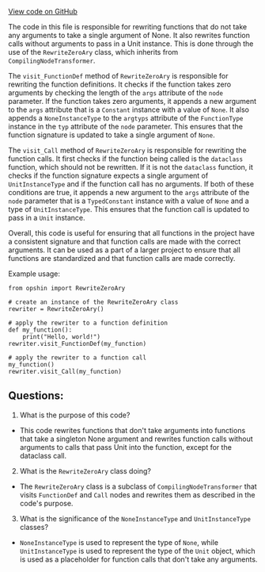 [View code on GitHub](https://github.com/opshin/opshin/opshin/rewrite/rewrite_zero_ary.py)

The code in this file is responsible for rewriting functions that do not take any arguments to take a single argument of None. It also rewrites function calls without arguments to pass in a Unit instance. This is done through the use of the `RewriteZeroAry` class, which inherits from `CompilingNodeTransformer`.

The `visit_FunctionDef` method of `RewriteZeroAry` is responsible for rewriting the function definitions. It checks if the function takes zero arguments by checking the length of the `args` attribute of the `node` parameter. If the function takes zero arguments, it appends a new argument to the `args` attribute that is a `Constant` instance with a value of `None`. It also appends a `NoneInstanceType` to the `argtyps` attribute of the `FunctionType` instance in the `typ` attribute of the `node` parameter. This ensures that the function signature is updated to take a single argument of `None`.

The `visit_Call` method of `RewriteZeroAry` is responsible for rewriting the function calls. It first checks if the function being called is the `dataclass` function, which should not be rewritten. If it is not the `dataclass` function, it checks if the function signature expects a single argument of `UnitInstanceType` and if the function call has no arguments. If both of these conditions are true, it appends a new argument to the `args` attribute of the `node` parameter that is a `TypedConstant` instance with a value of `None` and a type of `UnitInstanceType`. This ensures that the function call is updated to pass in a `Unit` instance.

Overall, this code is useful for ensuring that all functions in the project have a consistent signature and that function calls are made with the correct arguments. It can be used as a part of a larger project to ensure that all functions are standardized and that function calls are made correctly. 

Example usage:

```
from opshin import RewriteZeroAry

# create an instance of the RewriteZeroAry class
rewriter = RewriteZeroAry()

# apply the rewriter to a function definition
def my_function():
    print("Hello, world!")
rewriter.visit_FunctionDef(my_function)

# apply the rewriter to a function call
my_function()
rewriter.visit_Call(my_function)
```
## Questions: 
 1. What is the purpose of this code?
- This code rewrites functions that don't take arguments into functions that take a singleton None argument and rewrites function calls without arguments to calls that pass Unit into the function, except for the dataclass call.

2. What is the `RewriteZeroAry` class doing?
- The `RewriteZeroAry` class is a subclass of `CompilingNodeTransformer` that visits `FunctionDef` and `Call` nodes and rewrites them as described in the code's purpose.

3. What is the significance of the `NoneInstanceType` and `UnitInstanceType` classes?
- `NoneInstanceType` is used to represent the type of `None`, while `UnitInstanceType` is used to represent the type of the `Unit` object, which is used as a placeholder for function calls that don't take any arguments.
